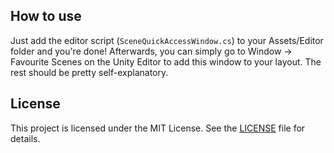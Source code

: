 ## How to use

Just add the editor script (`SceneQuickAccessWindow.cs`) to your Assets/Editor folder and you're done! Afterwards, you can simply go to Window -> Favourite Scenes on the Unity Editor to add this window to your layout. The rest should be pretty self-explanatory.

## License
This project is licensed under the MIT License. See the [LICENSE](LICENSE) file for details.
